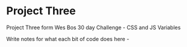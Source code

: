 # Project Three
Project Three form Wes Bos 30 day Challenge - CSS and JS Variables


Write notes for what each bit of code does here -